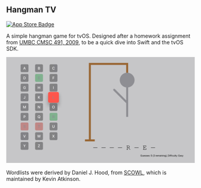 Hangman TV
----------
[![App Store Badge](https://linkmaker.itunes.apple.com/assets/shared/badges/en-us/appstore-sm.svg)](https://itunes.apple.com/us/app/hangman-tv/id1054367332?mt=8&at=10l73r&ct=github)

A simple hangman game for tvOS. Designed after a homework assignment from
[UMBC CMSC 491, 2009](https://cs491f09.wordpress.com/2009/10/14/assignment-5/),
to be a quick dive into Swift and the tvOS SDK.

![Hangman TV Screenshot](assets/screenshots/ss1_light.png)

Wordlists were derived by Daniel J. Hood, from
[SCOWL](http://wordlist.aspell.net), which is maintained by Kevin Atkinson.
